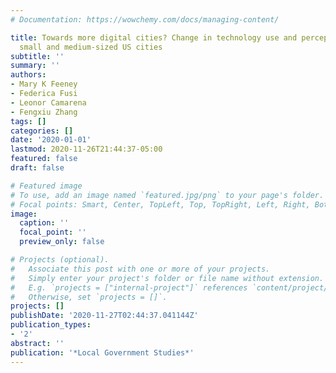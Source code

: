 ```yaml
---
# Documentation: https://wowchemy.com/docs/managing-content/

title: Towards more digital cities? Change in technology use and perceptions across
  small and medium-sized US cities
subtitle: ''
summary: ''
authors:
- Mary K Feeney
- Federica Fusi
- Leonor Camarena
- Fengxiu Zhang
tags: []
categories: []
date: '2020-01-01'
lastmod: 2020-11-26T21:44:37-05:00
featured: false
draft: false

# Featured image
# To use, add an image named `featured.jpg/png` to your page's folder.
# Focal points: Smart, Center, TopLeft, Top, TopRight, Left, Right, BottomLeft, Bottom, BottomRight.
image:
  caption: ''
  focal_point: ''
  preview_only: false

# Projects (optional).
#   Associate this post with one or more of your projects.
#   Simply enter your project's folder or file name without extension.
#   E.g. `projects = ["internal-project"]` references `content/project/deep-learning/index.md`.
#   Otherwise, set `projects = []`.
projects: []
publishDate: '2020-11-27T02:44:37.041144Z'
publication_types:
- '2'
abstract: ''
publication: '*Local Government Studies*'
---
```

